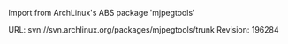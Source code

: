 Import from ArchLinux's ABS package 'mjpegtools'

URL: svn://svn.archlinux.org/packages/mjpegtools/trunk
Revision: 196284
